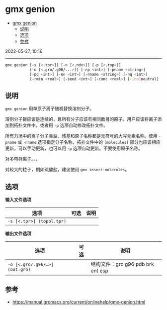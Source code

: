 # gmx genion

- [gmx genion](#gmx-genion)
  - [说明](#说明)
  - [选项](#选项)
  - [参考](#参考)

2022-05-27, 10:16
***

```sh
gmx genion [-s [<.tpr>]] [-n [<.ndx>]] [-p [<.top>]]
           [-o [<.gro/.g96/...>]] [-np <int>] [-pname <string>]
           [-pq <int>] [-nn <int>] [-nname <string>] [-nq <int>]
           [-rmin <real>] [-seed <int>] [-conc <real>] [-[no]neutral]
```

## 说明

`gmx genion` 用单原子离子随机替换溶剂分子。

溶剂分子群应该是连续的，且所有分子应该有相同数目的原子。用户应该将离子添加到拓扑文件中，或者用 `-p` 选项自动修改拓扑文件。

所有力场中的离子分子类型、残基和原子名称都是无符号的大写元素名称。使用 `-pname` 或 `-nname` 选项指定分子名称，拓扑文件中的 `[molecules]` 部分也应该相应更新，可以手动更新，也可以用 `-p` 选项自动更新。不要使用原子名称。

对多电荷离子。。。

对较大的粒子，例如硫酸盐，建议使用 `gmx insert-molecules`。

## 选项

**输入文件选项**

|选项|可选|说明|
|---|---|---|
|`-s [<.tpr>] (topol.tpr)`|

**输出文件选项**

|选项|可选|说明|
|---|---|---|
|`-o [<.gro/.g96/…>] (out.gro)`||结构文件：gro g96 pdb brk ent esp|

## 参考

- https://manual.gromacs.org/current/onlinehelp/gmx-genion.html
